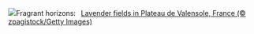 ![](https://www.bing.com/th?id=OHR.FranceLavender_EN-US5224253118_UHD.jpg&w=1000)Fragrant horizons:&nbsp;&ensp;[Lavender fields in Plateau de Valensole, France (© zpagistock/Getty Images)](https://www.bing.com/th?id=OHR.FranceLavender_EN-US5224253118_UHD.jpg)
<br><br/>
